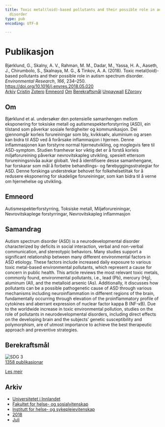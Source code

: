 ```yaml
---
title: Toxic metal(loid)-based pollutants and their possible role in autism spectrum
  disorder
type: pub
encoding: UTF-8

---
```

<h1>Publikasjon</h1>
<article id="csl-bib-container-L7EA52QK" class="csl-bib-container">
  <div class="csl-bib-body"> <div class="csl-entry">Bjørklund, G., Skalny, A. V., Rahman, M. M., Dadar, M., Yassa, H. A., Aaseth, J., Chirumbolo, S., Skalnaya, M. G., &#38; Tinkov, A. A. (2018). Toxic metal(loid)-based pollutants and their possible role in autism spectrum disorder. <i>Environmental Research</i>, <i>166</i>, 234–250. <a href="https://doi.org/10.1016/j.envres.2018.05.020">https://doi.org/10.1016/j.envres.2018.05.020</a></div> </div>
  <div class="csl-bib-buttons">
    <a href="#taxonomy-article-L7EA52QK" alt="archive" class="csl-bib-button">Arkiv</a>
    <a href="https://app.cristin.no/results/show.jsf?id=1597034" alt="Cristin" class="csl-bib-button">Cristin</a>
    <a href="http://zotero.org/groups/5881554/items/L7EA52QK" alt="Zotero" class="csl-bib-button">Zotero</a>
    <a href="#keywords-article-L7EA52QK" alt="keywords" class="csl-bib-button">Emneord</a>
    <a href="#about-article-L7EA52QK" alt="about_pub" class="csl-bib-button">Om</a>
    <a href="#sdg-article-L7EA52QK" alt="sdg" class="csl-bib-button">Berekraftsmål</a>
    <a href="https://doi.org/10.1016/j.envres.2018.05.020" alt="Unpaywall" class="csl-bib-button">Unpaywall</a>
    <a href="https://doi.org/10.1016/j.envres.2018.05.020" alt="EZproxy" class="csl-bib-button">EZproxy</a>
  </div>
  <div id="csl-bib-meta-container-L7EA52QK"></div>
</article>
<div id="csl-bib-meta-L7EA52QK" class="csl-bib-meta">
  <article id="about-article-L7EA52QK" class="about_pub-article">
    <h1>Om</h1>
    Bjørklund et al. undersøker den potensielle samanhengen mellom eksponering for toksiske metall og autismespekterforstyrring (ASD), ein tilstand som påverkar sosiale ferdigheiter og kommunikasjon. Dei gjennomgår korleis forureiningar som bly, kvikksølv, aluminium og arsen kan bidra til ASD ved å forårsake inflammasjon i hjernen. Denne inflammasjonen kan forstyrre normal hjerneutvikling, og moglegvis føre til ASD-symptom. Studien framhevar kor viktig det er å forstå korleis miljøforureining påverkar nevrovitskapleg utvikling, spesielt ettersom forureiningsnivåa aukar globalt. Ved å identifisere desse samanhengane, har forskarar som mål å forbetre behandlings- og førebyggingsstrategiar for ASD. Denne forskinga understrekar behovet for folkehelsetiltak for å redusere eksponering for skadelige forureiningar, som kan bidra til å verne om hjernehelse og utvikling.
  </article>
  <article id="keywords-article-L7EA52QK" class="keywords-article">
    <h1>Emneord</h1>
    Autismespekterforstyrring, Toksiske metall, Miljøforureiningar, Nevrovitskaplege forstyrringar, Nevrovitskapleg inflammasjon
  </article>
  <article id="abstract-article-L7EA52QK" class="abstract-article">
    <h1>Samandrag</h1>
    Autism spectrum disorder (ASD) is a neurodevelopmental disorder characterized by deficits in social interaction, 
verbal and non-verbal communication, and stereotypic behaviors. Many studies support a significant relationship 
between many different environmental factors in ASD etiology. These factors include increased daily exposure 
to various toxic metal-based environmental pollutants, which represent a cause for concern in public 
health. This article reviews the most relevant toxic metals, commonly found, environmental pollutants, i.e., lead 
(Pb), mercury (Hg), aluminum (Al), and the metalloid arsenic (As). Additionally, it discusses how pollutants can 
be a possible pathogenetic cause of ASD through various mechanisms including neuroinflammation in different 
regions of the brain, fundamentally occurring through elevation of the proinflammatory profile of cytokines and 
aberrant expression of nuclear factor kappa B (NF-κB). Due to the worldwide increase in toxic environmental 
pollution, studies on the role of pollutants in neurodevelopmental disorders, including direct effects on the 
developing brain and the subjects’ genetic susceptibility and polymorphism, are of utmost importance to achieve 
the best therapeutic approach and preventive strategies.
  </article>
  <article id="sdg-article-L7EA52QK" class="sdg-article">
    <h1>Berekraftsmål</h1>
    <div class="sdg-container"><div id="sdg3" class="sdg">
        <img src="{{< params subfolder >}}images/sdg/sdg03_nn.png" class="image" alt="SDG 3">
        <div class="sdg-overlay">
          <a href="/nn/archive/?key=?sdg=3#archive" class="sdg-publication-count"><span>1358</span> publikasjonar</a>
          <p><a href="https://fn.no/om-fn/fns-baerekraftsmaal/god-helse-og-livskvalitet?lang=nno-NO" class="sdg-read-more">Les meir</a></p>
        </div>
      </div></div>
  </article>
  <article id="taxonomy-article-L7EA52QK" class="taxonomy-article">
    <h1>Arkiv</h1>
    <ul>
      <li>
        <a href="/nn/archive/?key=3DCRN523">Universitetet i Innlandet</a>
      </li>
      <li>
        <a href="/nn/archive/?key=IDKFS3MX">Fakultet for helse- og sosialvitenskap</a>
      </li>
      <li>
        <a href="/nn/archive/?key=GTV4ECMZ">Institutt for helse- og sykepleievitenskap</a>
      </li>
      <li>
        <a href="/nn/archive/?key=676HMQBA">2018</a>
      </li>
      <li>
        <a href="/nn/archive/?key=QNK36S7H">Juli</a>
      </li>
    </ul>
  </article>
</div>
